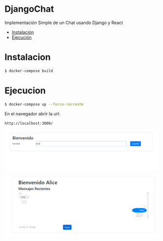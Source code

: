 # DjangoChat
Implementación Simple de un Chat usando Django y React

- [Instalación](#Instalacion)
- [Ejecución](#Ejecucion)

# Instalacion
```bash
$ docker-compose build
```
# Ejecucion

```bash
$ docker-compose up --force-recreate
```
En el navegador abrir la url:
```bash
http://localhost:3000/
```

![alt text](https://github.com/jealuna/DjangoChat/blob/master/static/CapturaChatInicio.png)

![alt text](https://github.com/jealuna/DjangoChat/blob/master/static/CapturaChat.png)
